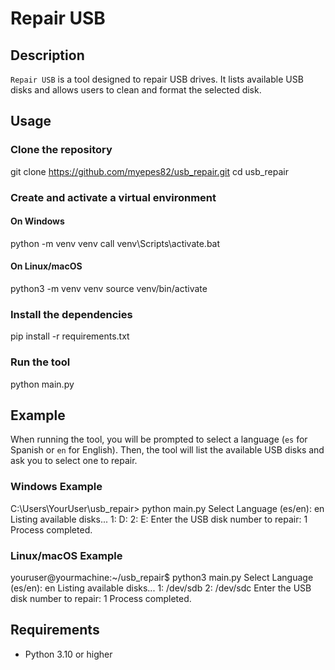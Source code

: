 # Repair USB

## Description
`Repair USB` is a tool designed to repair USB drives. It lists available USB disks and allows users to clean and format the selected disk.

## Usage

### Clone the repository
git clone https://github.com/myepes82/usb_repair.git
cd usb_repair

### Create and activate a virtual environment

#### On Windows
python -m venv venv
call venv\Scripts\activate.bat

#### On Linux/macOS
python3 -m venv venv
source venv/bin/activate

### Install the dependencies
pip install -r requirements.txt

### Run the tool
python main.py

## Example
When running the tool, you will be prompted to select a language (`es` for Spanish or `en` for English). Then, the tool will list the available USB disks and ask you to select one to repair.

### Windows Example
C:\Users\YourUser\usb_repair> python main.py
Select Language (es/en): en
Listing available disks...
1: D:
2: E:
Enter the USB disk number to repair: 1
Process completed.

### Linux/macOS Example
youruser@yourmachine:~/usb_repair$ python3 main.py
Select Language (es/en): en
Listing available disks...
1: /dev/sdb
2: /dev/sdc
Enter the USB disk number to repair: 1
Process completed.

## Requirements
- Python 3.10 or higher
